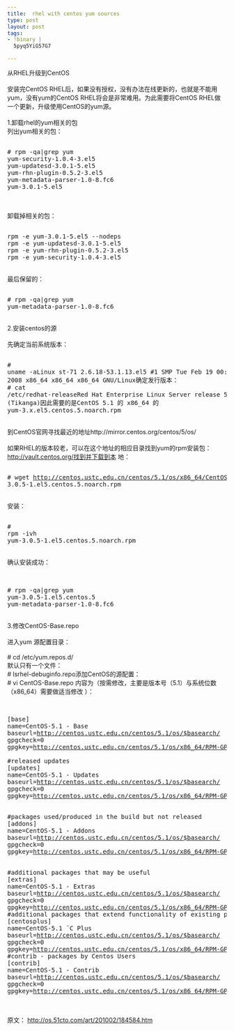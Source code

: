 ```yaml
---
title:  rhel with centos yum sources
type: post
layout: post
tags: 
- !binary |
  5pyq5YiG57G7

---
```

从RHEL升级到CentOS<br/><br/>安装完CentOS RHEL后，如果没有授权，没有办法在线更新的，也就是不能用yum，没有yum的CentOS RHEL将会是非常难用。为此需要将CentOS RHEL做一个更新，升级使用CentOS的yum源。<br/><br/>1.卸载rhel的yum相关的包<br/>列出yum相关的包：<br/><pre><br/># rpm -qa|grep yum<br/>yum-security-1.0.4-3.el5<br/>yum-updatesd-3.0.1-5.el5<br/>yum-rhn-plugin-0.5.2-3.el5<br/>yum-metadata-parser-1.0-8.fc6<br/>yum-3.0.1-5.el5<br/></pre><br/><br/>卸载掉相关的包：<br/><pre><br/>rpm -e yum-3.0.1-5.el5 --nodeps<br/>rpm -e yum-updatesd-3.0.1-5.el5<br/>rpm -e yum-rhn-plugin-0.5.2-3.el5<br/>rpm -e yum-security-1.0.4-3.el5<br/></pre><br/>最后保留的：<br/><pre><br/># rpm -qa|grep yum<br/>yum-metadata-parser-1.0-8.fc6<br/></pre><br/>2.安装centos的源<br/><br/>先确定当前系统版本：<br/><pre><br/># uname -aLinux st-71 2.6.18-53.1.13.el5 #1 SMP Tue Feb 19 00:19:41 CST 2008 x86_64 x86_64 x86_64 GNU/Linux确定发行版本：<br/># cat /etc/redhat-releaseRed Hat Enterprise Linux Server release 5.1 (Tikanga)因此需要的是CentOS 5.1 的 x86_64 的 yum-3.x.el5.centos.5.noarch.rpm<br/></pre><br/>到CentOS官网寻找最近的地址http://mirror.centos.org/centos/5/os/<br/><br/>如果RHEL的版本较老，可以在这个地址的相应目录找到yum的rpm安装包：http://vault.centos.org/找到并下载到本 地：<br/><pre><br/># wget http://centos.ustc.edu.cn/centos/5.1/os/x86_64/CentOS/yum- 3.0.5-1.el5.centos.5.noarch.rpm<br/></pre><br/>安装：<br/><pre><br/># rpm -ivh yum-3.0.5-1.el5.centos.5.noarch.rpm<br/></pre><br/>确认安装成功：<br/><br/><pre><br/># rpm -qa|grep yum</li><br/>yum-3.0.5-1.el5.centos.5</li><br/>yum-metadata-parser-1.0-8.fc6</li><br/></pre><br/>3.修改CentOS-Base.repo<br/><br/>进入yum 源配置目录：<br/><br/># cd /etc/yum.repos.d/<br/>默认只有一个文件：<br/># lsrhel-debuginfo.repo添加CentOS的源配置：<br/># vi CentOS-Base.repo 内容为（按需修改，主要是版本号（5.1）与系统位数（x86_64）需要做适当修改 ）：<br/><pre><br/><br/>[base]<br/>name=CentOS-5.1 - Base<br/>baseurl=http://centos.ustc.edu.cn/centos/5.1/os/$basearch/<br/>gpgcheck=0<br/>gpgkey=http://centos.ustc.edu.cn/centos/5.1/os/x86_64/RPM-GPG-KEY-CentOS-5<br/><br/>#released updates<br/>[updates]<br/>name=CentOS-5.1 - Updates<br/>baseurl=http://centos.ustc.edu.cn/centos/5.1/os/$basearch/<br/>gpgcheck=0<br/>gpgkey=http://centos.ustc.edu.cn/centos/5.1/os/x86_64/RPM-GPG-KEY-CentOS-5<br/><br/><br/>#packages used/produced in the build but not released<br/>[addons]<br/>name=CentOS-5.1 - Addons<br/>baseurl=http://centos.ustc.edu.cn/centos/5.1/os/$basearch/<br/>gpgcheck=0<br/>gpgkey=http://centos.ustc.edu.cn/centos/5.1/os/x86_64/RPM-GPG-KEY-CentOS-5<br/><br/><br/>#additional packages that may be useful<br/>[extras]<br/>name=CentOS-5.1 - Extras<br/>baseurl=http://centos.ustc.edu.cn/centos/5.1/os/$basearch/<br/>gpgcheck=0<br/>gpgkey=http://centos.ustc.edu.cn/centos/5.1/os/x86_64/RPM-GPG-KEY-CentOS-5<br/>#additional packages that extend functionality of existing packages<br/>[centosplus]<br/>name=CentOS-5.1 ¨C Plus<br/>baseurl=http://centos.ustc.edu.cn/centos/5.1/os/$basearch/<br/>gpgcheck=0<br/>gpgkey=http://centos.ustc.edu.cn/centos/5.1/os/x86_64/RPM-GPG-KEY-CentOS-5<br/>#contrib - packages by Centos Users<br/>[contrib]<br/>name=CentOS-5.1 - Contrib<br/>baseurl=http://centos.ustc.edu.cn/centos/5.1/os/$basearch/<br/>gpgcheck=0<br/>gpgkey=http://centos.ustc.edu.cn/centos/5.1/os/x86_64/RPM-GPG-KEY-CentOS-5<br/></pre><br/><br/>原文： http://os.51cto.com/art/201002/184584.htm

